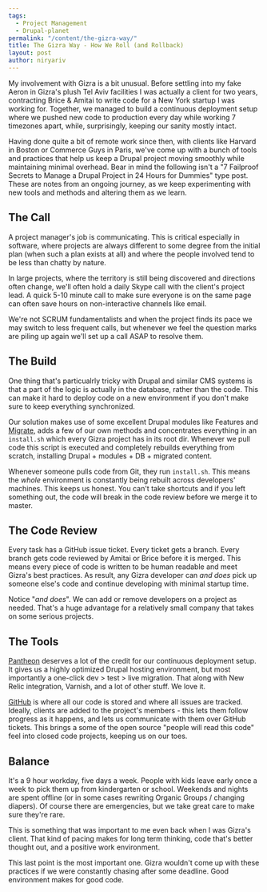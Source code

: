 ```yaml
---
tags:
  - Project Management
  - Drupal-planet
permalink: "/content/the-gizra-way/"
title: The Gizra Way - How We Roll (and Rollback)
layout: post
author: niryariv
---
```


My involvement with Gizra is a bit unusual. Before settling into my fake Aeron in Gizra's plush Tel Aviv facilities I was actually a client for two years, contracting Brice & Amitai to write code for a New York startup I was working for. Together, we managed to build a continuous deployment setup where we pushed new code to production every day while working 7 timezones apart, while, surprisingly, keeping our sanity mostly intact.

<!-- more -->

Having done quite a bit of remote work since then, with clients like Harvard in Boston or Commerce Guys in Paris, we've come up with a bunch of tools and practices that help us keep a Drupal project moving smoothly while maintaining minimal overhead. Bear in mind the following isn't a "7 Failproof Secrets to Manage a Drupal Project in 24 Hours for Dummies" type post. These are notes from an ongoing journey, as we keep experimenting with new tools and methods and altering them as we learn.


## The Call

A project manager's job is communicating. This is critical especially in software, where projects are always different to some degree from the initial plan (when such a plan exists at all) and where the people involved tend to be less than chatty by nature.

In large projects, where the territory is still being discovered and directions often change, we'll often hold a daily Skype call with the client's project lead. A quick 5-10 minute call to make sure everyone is on the same page can often save hours on non-interactive channels like email.

We're not SCRUM fundamentalists and when the project finds its pace we may switch to less frequent calls, but whenever we feel the question marks are piling up again we'll set up a call ASAP to resolve them.


## The Build

One thing that's particualrly tricky with Drupal and similar CMS systems is that a part of the logic is actually in the database, rather than the code. This can make it hard to deploy code on a new environment if you don't make sure to keep everything synchronized.

Our solution makes use of some excellent Drupal modules like Features and [Migrate](http://www.gizra.com/content/migrate-and-baking-content/), adds a few of our own methods and concentrates everything in an ``install.sh`` which every Gizra project has in its root dir. Whenever we pull code this script is executed and completely rebuilds everything from scratch, installing Drupal + modules + DB + migrated content.

Whenever someone pulls code from Git, they run ``install.sh``. This means the _whole_ environment is constantly being rebuilt across developers' machines. This keeps us honest. You can't take shortcuts and if you left something out, the code will break in the code review before we merge it to master.


## The Code Review

Every task has a GitHub issue ticket. Every ticket gets a branch. Every branch gets code reviewed by Amitai or Brice before it is merged. This means every piece of code is written to be human readable and meet Gizra's best practices. As result, any Gizra developer can *and does* pick up someone else's code and continue developing with minimal startup time.

Notice "*and does*". We can add or remove developers on a project as needed. That's a huge advantage for a relatively small company that takes on some serious projects.


## The Tools

[Pantheon](https://www.getpantheon.com/) deserves a lot of the credit for our continuous deployment setup. It gives us a highly optimized Drupal hosting environment, but most importantly a one-click dev > test > live migration. That along with New Relic integration, Varnish, and a lot of other stuff. We love it.

[GitHub](https://github.com/) is where all our code is stored and where all issues are tracked. Ideally, clients are added to the project's members - this lets them follow progress as it happens, and lets us communicate with them over GitHub tickets. This brings a some of the open source "people will read this code" feel into closed code projects, keeping us on our toes.


## Balance

It's a 9 hour workday, five days a week. People with kids leave early once a week to pick them up from kindergarten or school. Weekends and nights are spent offline (or in some cases rewriting Organic Groups / changing diapers). Of course there are emergencies, but we take great care to make sure they're rare.

This is something that was important to me even back when I was Gizra's client. That kind of pacing makes for long term thinking, code that's better thought out, and a positive work environment.

This last point is the most important one. Gizra wouldn't come up with these practices if we were constantly chasing after some deadline. Good environment makes for good code.
